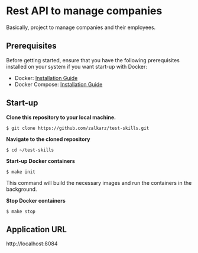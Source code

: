 # Rest API to manage companies
Basically, project to manage companies and their employees.

## Prerequisites
Before getting started, ensure that you have the following prerequisites installed on your system if you want start-up with Docker:

* Docker: [Installation Guide](https://docs.docker.com/get-docker/)
* Docker Compose: [Installation Guide](https://docs.docker.com/compose/install/)

## Start-up
__Clone this repository to your local machine.__
```shell
$ git clone https://github.com/zalkarz/test-skills.git
```

__Navigate to the cloned repository__
```shell
$ cd ~/test-skills
```

__Start-up Docker containers__
```shell
$ make init
```
This command will build the necessary images and run the containers in the background.

__Stop Docker containers__

```shell
$ make stop
```

## Application URL
http://localhost:8084
